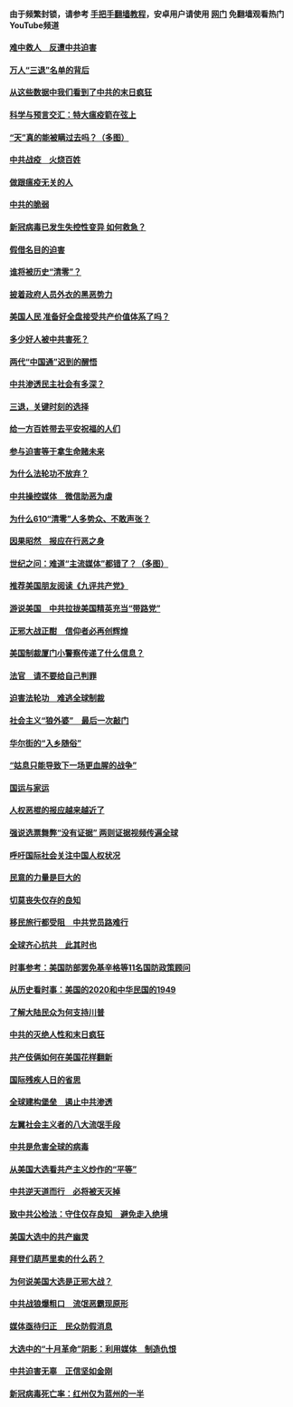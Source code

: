 #### 由于频繁封锁，请参考 [手把手翻墙教程](https://github.com/gfw-breaker/guides/wiki/)，安卓用户请使用 [网门](https://github.com/gfw-breaker/nogfw/blob/master/dl.md?t=01161300) 免翻墙观看热门YouTube频道 

#### [难中救人　反遭中共迫害](../pages/251/418414.md?t=01161300) 

#### [万人“三退”名单的背后](../pages/251/418505.md?t=01161300) 

#### [从这些数据中我们看到了中共的末日疯狂](../pages/251/418420.md?t=01161300) 

#### [科学与预言交汇：特大瘟疫箭在弦上](../pages/251/418266.md?t=01161300) 

#### [“天”真的能被瞒过去吗？（多图）](../pages/251/418308.md?t=01161300) 

#### [中共战疫　火烧百姓](../pages/251/418220.md?t=01161300) 

#### [做跟瘟疫无关的人](../pages/251/418171.md?t=01161300) 

#### [中共的脆弱](../pages/251/418196.md?t=01161300) 

#### [新冠病毒已发生失控性变异 如何救急？](../pages/251/418032.md?t=01161300) 

#### [假借名目的迫害](../pages/251/418055.md?t=01161300) 

#### [谁将被历史“清零”？](../pages/251/417485.md?t=01161300) 

#### [披着政府人员外衣的黑恶势力](../pages/251/417442.md?t=01161300) 

#### [美国人民 准备好全盘接受共产价值体系了吗？](../pages/251/417491.md?t=01161300) 

#### [多少好人被中共害死？](../pages/251/417144.md?t=01161300) 

#### [两代“中国通”迟到的醒悟](../pages/251/417064.md?t=01161300) 

#### [中共渗透民主社会有多深？](../pages/251/417063.md?t=01161300) 

#### [三退，关键时刻的选择](../pages/251/416969.md?t=01161300) 

#### [给一方百姓带去平安祝福的人们](../pages/251/416941.md?t=01161300) 

#### [参与迫害等于拿生命赌未来](../pages/251/416856.md?t=01161300) 

#### [为什么法轮功不放弃？](../pages/251/416864.md?t=01161300) 

#### [中共操控媒体　微信助恶为虐](../pages/251/416724.md?t=01161300) 

#### [为什么610“清零”人多势众、不敢声张？](../pages/251/416632.md?t=01161300) 

#### [因果昭然　报应在行恶之身](../pages/251/416582.md?t=01161300) 

#### [世纪之问：难道“主流媒体”都错了？（多图）](../pages/251/416571.md?t=01161300) 

#### [推荐美国朋友阅读《九评共产党》](../pages/251/416510.md?t=01161300) 

#### [游说美国　中共拉拢美国精英充当“带路党”](../pages/251/416529.md?t=01161300) 

#### [正邪大战正酣　信仰者必再创辉煌](../pages/251/416433.md?t=01161300) 

#### [美国制裁厦门小警察传递了什么信息？](../pages/251/416432.md?t=01161300) 

#### [法官　请不要给自己判罪](../pages/251/416379.md?t=01161300) 

#### [迫害法轮功　难逃全球制裁](../pages/251/416380.md?t=01161300) 

#### [社会主义“狼外婆”　最后一次敲门](../pages/251/416394.md?t=01161300) 

#### [华尔街的“入乡随俗”](../pages/251/416395.md?t=01161300) 

#### [“姑息只能导致下一场更血腥的战争”](../pages/251/416223.md?t=01161300) 

#### [国运与家运](../pages/251/416224.md?t=01161300) 

#### [人权恶棍的报应越来越近了](../pages/251/416276.md?t=01161300) 

#### [强说选票舞弊“没有证据” 两则证据视频传遍全球](../pages/251/416227.md?t=01161300) 

#### [呼吁国际社会关注中国人权状况](../pages/251/416135.md?t=01161300) 

#### [民意的力量是巨大的](../pages/251/416222.md?t=01161300) 

#### [切莫丧失仅存的良知](../pages/251/416134.md?t=01161300) 

#### [移民旅行都受阻　中共党员路难行](../pages/251/416033.md?t=01161300) 

#### [全球齐心抗共　此其时也](../pages/251/415989.md?t=01161300) 

#### [时事参考：美国防部罢免基辛格等11名国防政策顾问](../pages/251/415970.md?t=01161300) 

#### [从历史看时事：美国的2020和中华民国的1949](../pages/251/415949.md?t=01161300) 

#### [了解大陆民众为何支持川普](../pages/251/415950.md?t=01161300) 

#### [中共的灭绝人性和末日疯狂](../pages/251/415944.md?t=01161300) 

#### [共产伎俩如何在美国花样翻新](../pages/251/415908.md?t=01161300) 

#### [国际残疾人日的省思](../pages/251/415849.md?t=01161300) 

#### [全球建构堡垒　遏止中共渗透](../pages/251/415850.md?t=01161300) 

#### [左翼社会主义者的八大流氓手段](../pages/251/415802.md?t=01161300) 

#### [中共是危害全球的病毒](../pages/251/415569.md?t=01161300) 

#### [从美国大选看共产主义炒作的“平等”](../pages/251/415654.md?t=01161300) 

#### [中共逆天道而行　必将被天灭掉](../pages/251/415626.md?t=01161300) 

#### [致中共公检法：守住仅存良知　避免走入绝境](../pages/251/415627.md?t=01161300) 

#### [美国大选中的共产幽灵](../pages/251/415618.md?t=01161300) 

#### [拜登们葫芦里卖的什么药？](../pages/251/415531.md?t=01161300) 

#### [为何说美国大选是正邪大战？](../pages/251/415530.md?t=01161300) 

#### [中共战狼爆粗口　流氓恶霸现原形](../pages/251/415426.md?t=01161300) 

#### [媒体亟待归正　民众防假消息](../pages/251/415402.md?t=01161300) 

#### [大选中的“十月革命”阴影：利用媒体　制造仇恨](../pages/251/415334.md?t=01161300) 

#### [中共迫害无辜　正信坚如金刚](../pages/251/415307.md?t=01161300) 

#### [新冠病毒死亡率：红州仅为蓝州的一半](../pages/251/415164.md?t=01161300) 

